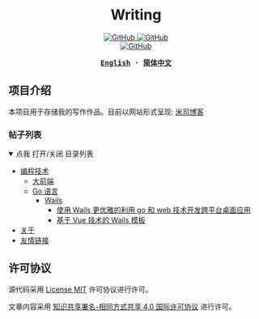 <h1 align="center">Writing</h1>

<p align="center">
  <a href="https://github.com/misitebao/writing/blob/main/LICENSE">
    <img alt="GitHub" src="https://img.shields.io/github/license/misitebao/writing"/>
  </a>
  <a href="https://github.com/misitebao/yakia">
    <img alt="GitHub" src="https://cdn.jsdelivr.net/gh/misitebao/yakia/assets/badge_flat.svg"/>
  </a>
  <br/>
  <a href="http://creativecommons.org/licenses/by-sa/4.0/">
    <img alt="GitHub" src="https://i.creativecommons.org/l/by-sa/4.0/88x31.png"/>
  </a>
</p>

<div align="center">
<strong>
<samp>

[English](README.md) · [简体中文](README.zh-Hans.md)

</samp>
</strong>
</div>

## 项目介绍

本项目用于存储我的写作作品。目前以网站形式呈现: [米司博客](https://blog.misitebao.com)

### 帖子列表

<details open>
  <summary>点我 打开/关闭 目录列表</summary>

- [编程技术](../zh-Hans/posts/programming-technology/)
  - [大前端](../zh-Hans/posts/programming-technology/frontend/)
  - [Go 语言](../zh-Hans/posts/programming-technology/go/)
    - [Wails](../zh-Hans/posts/programming-technology/go/wails/)
      - [使用 Wails 更优雅的利用 go 和 web 技术开发跨平台桌面应用](../zh-Hans/posts/programming-technology/go/wails/go-and-web-technology-to-develop-cross-platform-desktop-applications.md)
      - [基于 Vue 技术的 Wails 模板](../zh-Hans/posts/programming-technology/go/wails/wails-template-based-on-vue-technology.md)
- [关于](../zh-Hans/about.md)
- [友情链接](../zh-Hans/links.md)

</details>

## 许可协议

源代码采用 [License MIT](../LICENSE) 许可协议进行许可。

文章内容采用 [知识共享署名-相同方式共享 4.0 国际许可协议](http://creativecommons.org/licenses/by-sa/4.0/) 进行许可。
